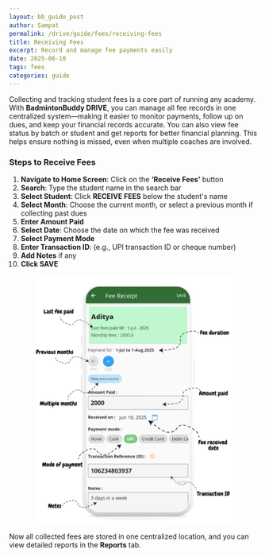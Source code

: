 ```yaml
---
layout: bb_guide_post
author: Sampat
permalink: /drive/guide/fees/receiving-fees
title: Receiving Fees
excerpt: Record and manage fee payments easily
date: 2025-06-10
tags: fees
categories: guide
---
```


Collecting and tracking student fees is a core part of running any academy. With **BadmintonBuddy DRIVE**, you can manage all fee records in one centralized system—making it easier to monitor payments, follow up on dues, and keep your financial records accurate. You can also view fee status by batch or student and get reports for better financial planning. This helps ensure nothing is missed, even when multiple coaches are involved.

### Steps to Receive Fees

1. **Navigate to Home Screen**: Click on the **‘Receive Fees’** button  
2. **Search**: Type the student name in the search bar  
3. **Select Student**: Click **RECEIVE FEES** below the student's name  
4. **Select Month**: Choose the current month, or select a previous month if collecting past dues  
5. **Enter Amount Paid**  
6. **Select Date**: Choose the date on which the fee was received  
7. **Select Payment Mode**  
8. **Enter Transaction ID**: (e.g., UPI transaction ID or cheque number)  
9. **Add Notes** if any  
10. **Click SAVE**

 <div style="text-align: center;">
  <img src="../../../../assets/img/drive/guide/fee-anatomy-white.png" width="400" title="Fee Receipt Anatomy">
</div>




Now all collected fees are stored in one centralized location, and you can view detailed reports in the **Reports** tab.


